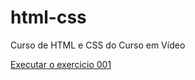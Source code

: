 # html-css
 Curso de HTML e CSS do Curso em Vídeo

 <a href="https://lemosrafael.github.io/html-css/exercicios/ex001/index.html">Executar o exercicio 001 </a>
